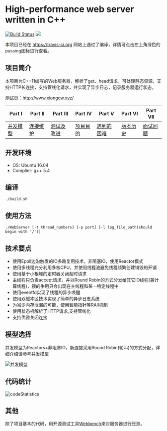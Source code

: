 # High-performance web server written in C++
[![Build Status](https://travis-ci.org/xcw-coder/WebServer.svg?branch=master)](https://travis-ci.org/xcw-coder/WebServer)
![](https://img.shields.io/cran/l/devtools.svg)

本项目已经在 https://travis-ci.org 网站上通过了编译，详情可点击左上角绿色的passing图标进行查看。

## 项目简介
本项目为C++11编写的Web服务器，解析了get、head请求，可处理静态资源，支持HTTP长连接，支持管线化请求，并实现了异步日志，记录服务器运行状态。

测试页：http://www.xiongcw.xyz/

|Part I|Part II|Part III|Part IV|Part V|Part VI|Part VII|
|---|---|----|---|---|---|---|
|[并发模型](https://github.com/xcw-coder/WebServer/blob/master/%E5%B9%B6%E5%8F%91%E6%A8%A1%E5%9E%8B.md)|[连接维护](https://github.com/xcw-coder/WebServer/blob/master/%E8%BF%9E%E6%8E%A5%E7%BB%B4%E6%8A%A4.md)|[测试及改进](https://github.com/xcw-coder/WebServer/blob/master/%E6%B5%8B%E8%AF%95%E5%8F%8A%E6%94%B9%E8%BF%9B.md)|[项目目的](https://github.com/xcw-coder/WebServer/blob/master/%E9%A1%B9%E7%9B%AE%E7%9B%AE%E7%9A%84.md)|[遇到的困难](https://github.com/xcw-coder/WebServer/blob/master/%E9%81%87%E5%88%B0%E7%9A%84%E5%9B%B0%E9%9A%BE.md)| [版本历史](https://github.com/xcw-coder/WebServer/blob/master/%E7%89%88%E6%9C%AC%E5%8E%86%E5%8F%B2.md) | [面试问题](https://github.com/xcw-coder/WebServer/blob/master/%E9%9D%A2%E8%AF%95%E9%97%AE%E9%A2%98.md) |

## 开发环境  
* OS: Ubuntu 16.04
* Complier: g++ 5.4

## 编译
```
./build.sh
```
## 使用方法
```
./WebServer [-t thread_numbers] [-p port] [-l log_file_path(should begin with '/')]
```

## 技术要点
* 使用Epoll边沿触发的IO多路复用技术，非阻塞IO，使用Reactor模式
* 使用多线程充分利用多核CPU，并使用线程池避免线程频繁创建销毁的开销
* 使用基于小根堆的定时器关闭超时请求
* 主线程只负责accept请求，并以Round Robin的方式分发给其它IO线程(兼计算线程)，锁的争用只会出现在主线程和某一特定线程中
* 使用eventfd实现了线程的异步唤醒
* 使用双缓冲区技术实现了简单的异步日志系统
* 为减少内存泄漏的可能，使用智能指针等RAII机制
* 使用状态机解析了HTTP请求,支持管线化
* 支持优雅关闭连接 

## 模型选择
并发模型为Reactors+非阻塞IO，新连接采用Round Robin(轮叫)的方式分配，详细介绍请参考[并发模型](https://github.com/xcw-coder/WebServer/blob/master/%E5%B9%B6%E5%8F%91%E6%A8%A1%E5%9E%8B.md)

![并发模型](https://github.com/xcw-coder/WebServer/blob/master/pictures/model.png)

## 代码统计
![codeStatistics](https://github.com/xcw-coder/WebServer/blob/master/pictures/codeStatistics.png)

## 其他
除了项目基本的代码，用开源测试工具[Webbench](https://github.com/xcw-coder/WebBench)来对服务器进行压测。
